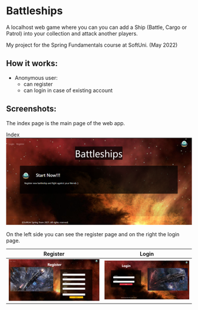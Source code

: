 # Battleships

A localhost web game where you can you can add a Ship (Battle, Cargo or Patrol) into your collection and attack another players.

My project for the Spring Fundamentals course at SoftUni. (May 2022)

## How it works:
- Anonymous user:
  * can register
  * can login in case of existing account

## Screenshots:

The index page is the main page of the web app. 

Index
![index](https://github.com/PepiZlatev/Battleships/blob/master/screenshots/index-page.png)

On the left side you can see the register page and on the right the login page.

Register | Login
:--------------:| :--------------:
![register](https://github.com/PepiZlatev/Battleships/blob/master/screenshots/register.png) | ![login](https://github.com/PepiZlatev/Battleships/blob/master/screenshots/login.png)

